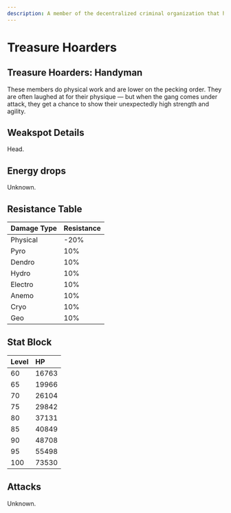 ```yaml
---
description: A member of the decentralized criminal organization that has footprints all over the continent and even deep within unknown domains.
---
```


# Treasure Hoarders

## Treasure Hoarders: Handyman

These members do physical work and are lower on the pecking order. They are often laughed at for their physique — but when the gang comes under attack, they get a chance to show their unexpectedly high strength and agility.

## Weakspot Details

Head.

## Energy drops

Unknown.

## Resistance Table

| Damage Type | Resistance |
| :--- | :--- |
| Physical | -20% |
| Pyro | 10% |
| Dendro | 10% |
| Hydro | 10% |
| Electro | 10% |
| Anemo | 10% |
| Cryo | 10% |
| Geo | 10% |

## Stat Block

| Level | HP |
| :--- | :--- |
| 60 | 16763 |
| 65 | 19966 |
| 70 | 26104 |
| 75 | 29842 |
| 80 | 37131 |
| 85 | 40849 |
| 90 | 48708 |
| 95 | 55498 |
| 100 | 73530 |

## Attacks

Unknown.
